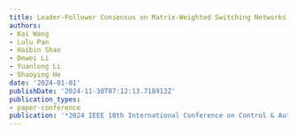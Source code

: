 ```yaml
---
title: Leader-Follower Consensus on Matrix-Weighted Switching Networks
authors:
- Kai Wang
- Lulu Pan
- Haibin Shao
- Dewei Li
- Yuanlong Li
- Shaoying He
date: '2024-01-01'
publishDate: '2024-11-30T07:12:13.718913Z'
publication_types:
- paper-conference
publication: '*2024 IEEE 18th International Conference on Control & Automation (ICCA)*'
---
```

